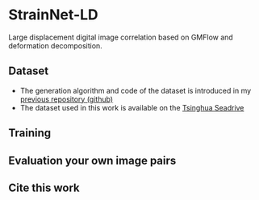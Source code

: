 # StrainNet-LD
Large displacement digital image correlation based on GMFlow and deformation decomposition.

## Dataset
- The generation algorithm and code of the dataset is introduced in my [previous repository (github)](https://github.com/GW-Wang-thu/2D-DIC-Dataset-Generation-using-Interpolation)
- The dataset used in this work is available on the [Tsinghua Seadrive](https://cloud.tsinghua.edu.cn/d/c0ea5d159ac14345a7a0/)

## Training

## Evaluation your own image pairs

## Cite this work

